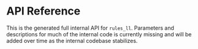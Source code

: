 # API Reference

This is the generated full internal API for `rules_ll`. Parameters and
descriptions for much of the internal code is currently missing and will be
added over time as the internal codebase stabilizes.
